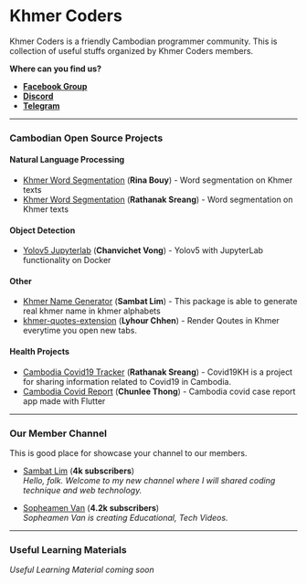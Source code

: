 # Khmer Coders

Khmer Coders is a friendly Cambodian programmer community. This is collection of useful stuffs organized by Khmer Coders members.

**Where can you find us?**
- [**Facebook Group**](https://www.facebook.com/groups/1104437376352783)
- [**Discord**](https://discordapp.com/invite/aebeNTE)
- [**Telegram**](https://t.me/KhmerCoders)

---

### Cambodian Open Source Projects

#### Natural Language Processing
- [Khmer Word Segmentation](https://github.com/rinabuoy/KhmerNLP) (**Rina Bouy**) - Word segmentation on Khmer texts
- [Khmer Word Segmentation](https://github.com/RathanakSreang/KhmerWordSegmentation) (**Rathanak Sreang**) - Word segmentation on Khmer texts

#### Object Detection
- [Yolov5 Jupyterlab](https://github.com/NanoCode012/yolov5-jupyterlab) (**Chanvichet Vong**) - Yolov5 with JupyterLab functionality on Docker

#### Other

- [Khmer Name Generator](https://github.com/sambatlim/khmer-name-generator) (**Sambat Lim**) - This package is able to generate real khmer name in khmer alphabets
- [khmer-quotes-extension](https://github.com/LyhourChhen/khmer-quotes-extension) (**Lyhour Chhen**) - Render Qoutes in Khmer everytime you open new tabs.

#### Health Projects
- [Cambodia Covid19 Tracker](https://github.com/RathanakSreang/cambodia-covid19-tracker) (**Rathanak Sreang**) - Covid19KH is a project for sharing information related to Covid19 in Cambodia.
- [Cambodia Covid Report](https://github.com/chunlee-thong/kh_covid_report) (**Chunlee Thong**) - Cambodia covid case report app made with Flutter
----

### Our Member Channel

This is good place for showcase your channel to our members.

- [Sambat Lim](https://www.youtube.com/channel/UCs4y2CueccxT6ZmAAlZkBNQ) (**4k subscribers**)
<br />*Hello, folk. Welcome to my new channel where I will shared coding technique and web technology.*

- [Sopheamen Van](https://www.youtube.com/channel/UCUwKif7EmAe5aS7IjsUMlCw) (**4.2k subscribers**)
<br />*Sopheamen Van is creating Educational, Tech Videos.*

---

### Useful Learning Materials
*Useful Learning Material coming soon*
